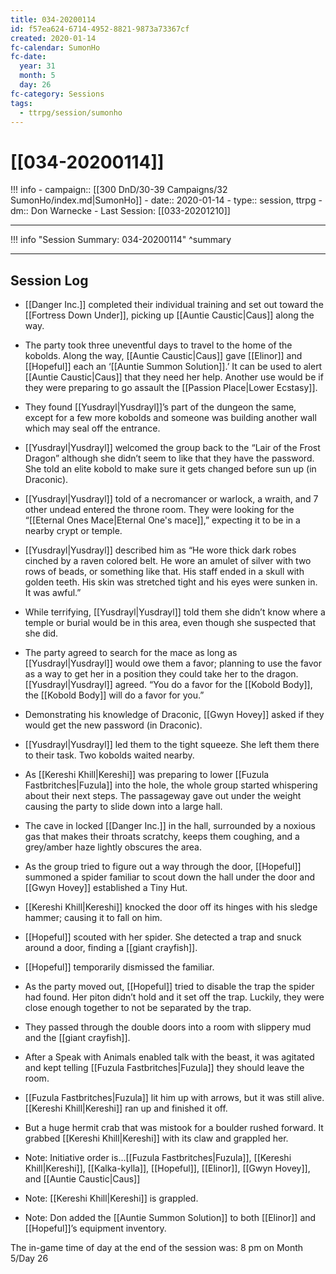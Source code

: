 ```yaml
---
title: 034-20200114
id: f57ea624-6714-4952-8821-9873a73367cf
created: 2020-01-14
fc-calendar: SumonHo
fc-date:
  year: 31
  month: 5
  day: 26
fc-category: Sessions
tags:
  - ttrpg/session/sumonho
---
```


# [[034-20200114]]

!!! info
    - campaign:: [[300 DnD/30-39 Campaigns/32 SumonHo/index.md|SumonHo]]
    - date:: 2020-01-14
    - type:: session, ttrpg
    - dm:: Don Warnecke
    - Last Session: [[033-20201210]]


---

!!! info "Session Summary: 034-20200114"
    ^summary

---

## Session Log

- [[Danger Inc.]]  completed their individual training and set out toward the [[Fortress Down Under]], picking up [[Auntie Caustic|Caus]]  along the way.
- The party took three uneventful days to travel to the home of the kobolds. Along the way, [[Auntie Caustic|Caus]]  gave [[Elinor]] and [[Hopeful]] each an ‘[[Auntie Summon Solution]].’ It can be used to alert [[Auntie Caustic|Caus]]  that they need her help. Another use would be if they were preparing to go assault the [[Passion Place|Lower Ecstasy]].
- They found [[Yusdrayl|Yusdrayl]]’s part of the dungeon the same, except for a few more kobolds and someone was building another wall which may seal off the entrance.
- [[Yusdrayl|Yusdrayl]] welcomed the group back to the “Lair of the Frost Dragon” although she didn’t seem to like that they have the password. She told an elite kobold to make sure it gets changed before sun up (in Draconic).
- [[Yusdrayl|Yusdrayl]] told of a necromancer or warlock, a wraith, and 7 other undead entered the throne room. They were looking for the “[[Eternal Ones Mace|Eternal One's mace]],” expecting it to be in a nearby crypt or temple.
- [[Yusdrayl|Yusdrayl]] described him as “He wore thick dark robes cinched by a raven colored belt. He wore an amulet of silver with two rows of beads, or something like that. His staff ended in a skull with golden teeth. His skin was stretched tight and his eyes were sunken in. It was awful.”
- While terrifying, [[Yusdrayl|Yusdrayl]] told them she didn’t know where a temple or burial would be in this area, even though she suspected that she did.
- The party agreed to search for the mace as long as [[Yusdrayl|Yusdrayl]] would owe them a favor; planning to use the favor as a way to get her in a position they could take her to the dragon. [[Yusdrayl|Yusdrayl]] agreed. “You do a favor for the [[Kobold Body]], the [[Kobold Body]] will do a favor for you.”
- Demonstrating his knowledge of Draconic, [[Gwyn Hovey]] asked if they would get the new password (in Draconic).
- [[Yusdrayl|Yusdrayl]] led them to the tight squeeze. She left them there to their task. Two kobolds waited nearby.
- As [[Kereshi Khill|Kereshi]] was preparing to lower [[Fuzula Fastbritches|Fuzula]] into the hole, the whole group started whispering about their next steps. The passageway gave out under the weight causing the party to slide down into a large hall.
- The cave in locked [[Danger Inc.]]  in the hall, surrounded by a noxious gas that makes their throats scratchy, keeps them coughing, and a grey/amber haze lightly obscures the area.
- As the group tried to figure out a way through the door, [[Hopeful]] summoned a spider familiar to scout down the hall under the door and [[Gwyn Hovey]] established a Tiny Hut.
- [[Kereshi Khill|Kereshi]] knocked the door off its hinges with his sledge hammer; causing it to fall on him.
- [[Hopeful]] scouted with her spider. She detected a trap and snuck around a door, finding a [[giant crayfish]].
- [[Hopeful]] temporarily dismissed the familiar.
- As the party moved out, [[Hopeful]] tried to disable the trap the spider had found. Her piton didn’t hold and it set off the trap. Luckily, they were close enough together to not be separated by the trap.
- They passed through the double doors into a room with slippery mud and the [[giant crayfish]].
- After a Speak with Animals enabled talk with the beast, it was agitated and kept telling [[Fuzula Fastbritches|Fuzula]] they should leave the room.
- [[Fuzula Fastbritches|Fuzula]] lit him up with arrows, but it was still alive. [[Kereshi Khill|Kereshi]] ran up and finished it off.
- But a huge hermit crab that was mistook for a boulder rushed forward. It grabbed [[Kereshi Khill|Kereshi]] with its claw and grappled her.

- Note: Initiative order is…[[Fuzula Fastbritches|Fuzula]], [[Kereshi Khill|Kereshi]], [[Kalka-kylla]], [[Hopeful]], [[Elinor]], [[Gwyn Hovey]], and [[Auntie Caustic|Caus]]
- Note: [[Kereshi Khill|Kereshi]] is grappled.
- Note: Don added the [[Auntie Summon Solution]] to both [[Elinor]] and [[Hopeful]]’s equipment inventory.

The in-game time of day at the end of the session was: 8 pm on Month 5/Day 26

